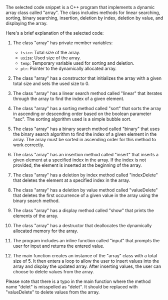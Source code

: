 The selected code snippet is a C++ program that implements a dynamic array class called "array". The class includes methods for linear searching, sorting, binary searching, insertion, deletion by index, deletion by value, and displaying the array.

Here's a brief explanation of the selected code:

1. The class "array" has private member variables:
   - `tsize`: Total size of the array.
   - `usize`: Used size of the array.
   - `temp`: Temporary variable used for sorting and deletion.
   - `ptr`: Pointer to the dynamically allocated array.

2. The class "array" has a constructor that initializes the array with a given total size and sets the used size to 0.

3. The class "array" has a linear search method called "linear" that iterates through the array to find the index of a given element.

4. The class "array" has a sorting method called "sort" that sorts the array in ascending or descending order based on the boolean parameter "asc". The sorting algorithm used is a simple bubble sort.

5. The class "array" has a binary search method called "binary" that uses the binary search algorithm to find the index of a given element in the array. The array must be sorted in ascending order for this method to work correctly.

6. The class "array" has an insertion method called "insert" that inserts a given element at a specified index in the array. If the index is not provided, the element is inserted at the beginning of the array.

7. The class "array" has a deletion by index method called "indexDelete" that deletes the element at a specified index in the array.

8. The class "array" has a deletion by value method called "valueDelete" that deletes the first occurrence of a given value in the array using the binary search method.

9. The class "array" has a display method called "show" that prints the elements of the array.

10. The class "array" has a destructor that deallocates the dynamically allocated memory for the array.

11. The program includes an inline function called "input" that prompts the user for input and returns the entered value.

12. The main function creates an instance of the "array" class with a total size of 5. It then enters a loop to allow the user to insert values into the array and display the updated array. After inserting values, the user can choose to delete values from the array.

Please note that there is a typo in the main function where the method name "delet" is misspelled as "delet". It should be replaced with "valueDelete" to delete values from the array.